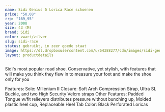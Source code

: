 ```yaml
---
name: Sidi Genius 5 Lorica Race schoenen
price: "50,00"
rrp: "169,95"
year: 2008
size: 43 (M)
brand: Sidi
color: zwart/zilver
slug: sidi-race
status: gebruikt, in zeer goede staat
image: https://dl.dropboxusercontent.com/u/54388277/cdn/images/sidi-genius.jpg
layout: productdetails
---
```

Sidi's most popular road shoe. Conservative, yet stylish, with features that will make you think they flew in to measure your foot and make the shoe only for you

Features:
Sole: Millenium II
Closure: Soft Arch Compression Strap, Ultra SL Buckle,
and two High Security Velcro straps
Other Features: Padded Tongue w/fit relievers
distributes pressure without bunching up, Molded plastic
heel cup, Replaceable Heel Tab
Color: Black Perforated Loricas

